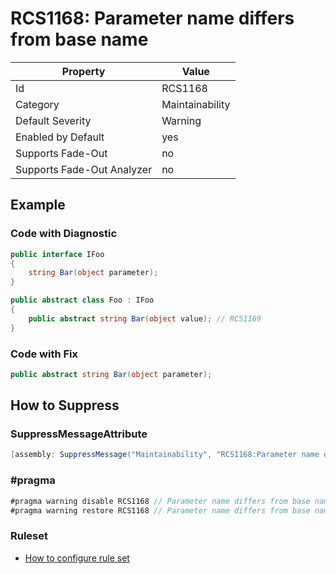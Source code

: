 # RCS1168: Parameter name differs from base name

Property | Value
--- | ---
Id|RCS1168
Category|Maintainability
Default Severity|Warning
Enabled by Default|yes
Supports Fade\-Out|no
Supports Fade\-Out Analyzer|no

## Example

### Code with Diagnostic

```csharp
public interface IFoo
{
    string Bar(object parameter);
}

public abstract class Foo : IFoo
{
    public abstract string Bar(object value); // RCS1169
}
```

### Code with Fix

```csharp
public abstract string Bar(object parameter);
```

## How to Suppress

### SuppressMessageAttribute

```csharp
[assembly: SuppressMessage("Maintainability", "RCS1168:Parameter name differs from base name.", Justification = "<Pending>")]
```

### \#pragma

```csharp
#pragma warning disable RCS1168 // Parameter name differs from base name.
#pragma warning restore RCS1168 // Parameter name differs from base name.
```

### Ruleset

* [How to configure rule set](../HowToConfigureAnalyzers.md)
